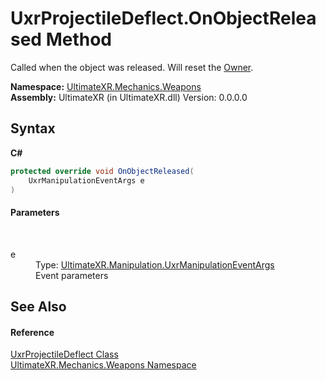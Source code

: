 # UxrProjectileDeflect.OnObjectReleased Method 
 

Called when the object was released. Will reset the <a href="P_UltimateXR_Mechanics_Weapons_UxrProjectileDeflect_Owner">Owner</a>.

**Namespace:**&nbsp;<a href="N_UltimateXR_Mechanics_Weapons">UltimateXR.Mechanics.Weapons</a><br />**Assembly:**&nbsp;UltimateXR (in UltimateXR.dll) Version: 0.0.0.0

## Syntax

**C#**<br />
``` C#
protected override void OnObjectReleased(
	UxrManipulationEventArgs e
)
```


#### Parameters
&nbsp;<dl><dt>e</dt><dd>Type: <a href="T_UltimateXR_Manipulation_UxrManipulationEventArgs">UltimateXR.Manipulation.UxrManipulationEventArgs</a><br />Event parameters</dd></dl>

## See Also


#### Reference
<a href="T_UltimateXR_Mechanics_Weapons_UxrProjectileDeflect">UxrProjectileDeflect Class</a><br /><a href="N_UltimateXR_Mechanics_Weapons">UltimateXR.Mechanics.Weapons Namespace</a><br />